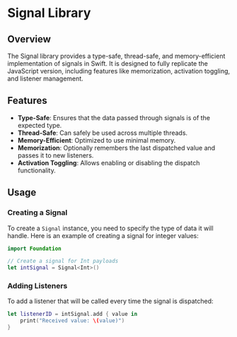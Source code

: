 # Signal Library

## Overview
The Signal library provides a type-safe, thread-safe, and memory-efficient implementation of signals in Swift. It is designed to fully replicate the JavaScript version, including features like memorization, activation toggling, and listener management.

## Features
- **Type-Safe**: Ensures that the data passed through signals is of the expected type.
- **Thread-Safe**: Can safely be used across multiple threads.
- **Memory-Efficient**: Optimized to use minimal memory.
- **Memorization**: Optionally remembers the last dispatched value and passes it to new listeners.
- **Activation Toggling**: Allows enabling or disabling the dispatch functionality.

## Usage

### Creating a Signal
To create a `Signal` instance, you need to specify the type of data it will handle. Here is an example of creating a signal for integer values:
```swift
import Foundation

// Create a signal for Int payloads
let intSignal = Signal<Int>()
```
### Adding Listeners
To add a listener that will be called every time the signal is dispatched:
```swift
let listenerID = intSignal.add { value in
    print("Received value: \(value)")
}
```
